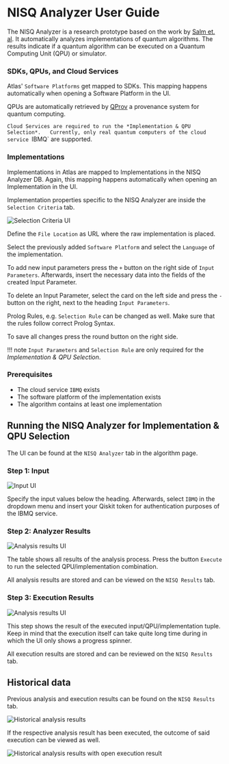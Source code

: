 
# NISQ Analyzer User Guide
The NISQ Analyzer is a research prototype based on the work by [Salm et. al](https://link.springer.com/chapter/10.1007/978-3-030-64846-6_5). It automatically analyzes implementations of quantum algorithms. The results indicate if a quantum algorithm can be executed on a Quantum Computing Unit (QPU) or simulator.

### SDKs, QPUs, and Cloud Services

Atlas' `Software Platforms` get mapped to SDKs. This mapping happens automatically when opening a Software Platform in the UI.   

QPUs are automatically retrieved by [QProv](https://github.com/UST-QuAntiL/qprov) a provenance system for quantum computing.   
 
`Cloud Services are required to run the *Implementation & QPU Selection*.  
Currently, only real quantum computers of the cloud service `IBMQ` are supported.

### Implementations

Implementations in Atlas are mapped to Implementations in the NISQ Analyzer DB.
Again, this mapping happens automatically when opening an Implementation in the UI.

Implementation properties specific to the NISQ Analyzer are inside the `Selection Criteria` tab.

![Selection Criteria UI](./images/nisq_analyzer/implementation_selectionCriteria.png)

Define the `File Location` as URL where the raw implementation is placed.

Select the previously added `Software Platform` and select the `Language` of the implementation. 

To add new input parameters press the `+` button on the right side of `Input Parameters`. Afterwards, insert the necessary data into the fields of the created Input Parameter.

To delete an Input Parameter, select the card on the left side and press the `-` button on the right, next to the heading `Input Parameters`.

Prolog Rules, e.g. `Selection Rule` can be changed as well. Make sure that the rules follow correct Prolog Syntax.

To save all changes press the round button on the right side.

!!! note 
    `Input Parameters` and `Selection Rule` are only required for the *Implementation & QPU Selection*.

### Prerequisites

* The cloud service `IBMQ` exists
* The software platform of the implementation exists
* The algorithm contains at least one implementation

## Running the NISQ Analyzer for Implementation & QPU Selection

The UI can be found at the `NISQ Analyzer` tab in the algorithm page.

### Step 1: Input

![Input UI](./images/nisq_analyzer/step1.png)

Specify the input values below the heading. Afterwards, select `IBMQ` in the dropdown menu and insert your Qiskit token for authentication purposes of the IBMQ service.

### Step 2: Analyzer Results

![Analysis results UI](./images/nisq_analyzer/step2.png)

The table shows all results of the analysis process. Press the button `Execute` to run the selected QPU/implementation combination.

All analysis results are stored and can be viewed on the `NISQ Results` tab.

### Step 3: Execution Results

![Analysis results UI](./images/nisq_analyzer/step3.png)

This step shows the result of the executed input/QPU/implementation tuple.
Keep in mind that the execution itself can take quite long time during in which the UI only shows a progress spinner.

All execution results are stored and can be reviewed on the `NISQ Results` tab.

## Historical data

Previous analysis and execution results can be found on the `NISQ Results` tab.

![Historical analysis results](./images/nisq_analyzer/results.png)

If the respective analysis result has been executed, the outcome of said execution can be viewed as well.

![Historical analysis results with open execution result](./images/nisq_analyzer/results_open.png)
